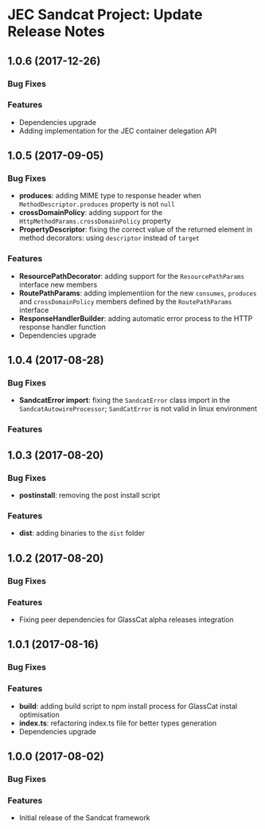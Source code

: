 # JEC Sandcat Project: Update Release Notes

<a name="jec-sandcat-1.0.6"></a>
## **1.0.6** (2017-12-26)

### Bug Fixes

### Features

- Dependencies upgrade
- Adding implementation for the JEC container delegation API

<a name="jec-sandcat-1.0.5"></a>
## **1.0.5** (2017-09-05)

### Bug Fixes

- **produces**: adding MIME type to response header when `MethodDescriptor.produces` property is not `null`
- **crossDomainPolicy**: adding support for the `HttpMethodParams.crossDomainPolicy` property
- **PropertyDescriptor**: fixing the correct value of the returned element in method decorators: using `descriptor` instead of `target`

### Features

- **ResourcePathDecorator**: adding support for the `ResourcePathParams` interface new members
- **RoutePathParams**: adding implementiion for the new `consumes`, `produces` and `crossDomainPolicy` members defined by the `RoutePathParams` interface
- **ResponseHandlerBuilder**: adding automatic error process to the HTTP response handler function
- Dependencies upgrade

<a name="jec-sandcat-1.0.4"></a>
## **1.0.4** (2017-08-28)

### Bug Fixes

- **SandcatError import**: fixing the `SandcatError` class import in the `SandcatAutowireProcessor`; `SandCatError` is not valid in linux environment

### Features

<a name="jec-sandcat-1.0.3"></a>
## **1.0.3** (2017-08-20)

### Bug Fixes

- **postinstall**: removing the post install script

### Features

- **dist**: adding binaries to the `dist` folder

<a name="jec-sandcat-1.0.2"></a>
## **1.0.2** (2017-08-20)

### Bug Fixes

### Features

- Fixing peer dependencies for GlassCat alpha releases integration

<a name="jec-sandcat-1.0.1"></a>
## **1.0.1** (2017-08-16)

### Bug Fixes

### Features

- **build**: adding build script to npm install process for GlassCat instal optimisation
- **index.ts**: refactoring index.ts file for better types generation
- Dependencies upgrade

<a name="jec-sandcat-1.0.0"></a>
## **1.0.0** (2017-08-02)

### Bug Fixes

### Features

- Initial release of the Sandcat framework